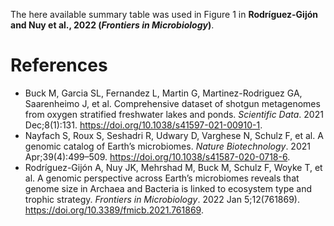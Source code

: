 The here available summary table was used in Figure 1 in <b>Rodríguez-Gijón and Nuy et al., 2022 (<i>Frontiers in Microbiology</i>)</b>.

# References

- Buck M, Garcia SL, Fernandez L, Martin G, Martinez-Rodriguez GA, Saarenheimo J, et al. Comprehensive dataset of shotgun metagenomes from oxygen stratified freshwater lakes and ponds. <i>Scientific Data</i>. 2021 Dec;8(1):131. https://doi.org/10.1038/s41597-021-00910-1.
- Nayfach S, Roux S, Seshadri R, Udwary D, Varghese N, Schulz F, et al. A genomic catalog of Earth’s microbiomes. <i>Nature Biotechnology</i>. 2021 Apr;39(4):499–509. https://doi.org/10.1038/s41587-020-0718-6. 
- Rodríguez-Gijón A, Nuy JK, Mehrshad M, Buck M, Schulz F, Woyke T, et al. A genomic perspective across Earth’s microbiomes reveals that genome size in Archaea and Bacteria is linked to ecosystem type and trophic strategy. <i>Frontiers in Microbiology</i>. 2022 Jan 5;12(761869). https://doi.org/10.3389/fmicb.2021.761869.
